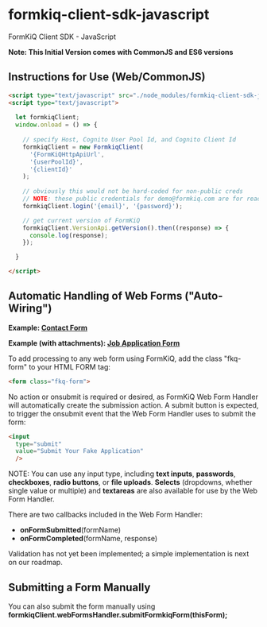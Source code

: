 # formkiq-client-sdk-javascript
FormKiQ Client SDK - JavaScript

**Note: This Initial Version comes with CommonJS and ES6 versions**

## Instructions for Use (Web/CommonJS)

```html
<script type="text/javascript" src="./node_modules/formkiq-client-sdk-javascript/dist/cjs/formkiq-client-sdk-cjs.js"></script>
<script type="text/javascript">
      
  let formkiqClient;
  window.onload = () => {
    
    // specify Host, Cognito User Pool Id, and Cognito Client Id
    formkiqClient = new FormkiqClient(
      '{FormKiQHttpApiUrl',
      '{userPoolId}',
      '{clientId}'
    );
    
    // obviously this would not be hard-coded for non-public creds
    // NOTE: these public credentials for demo@formkiq.com are for read-only access
    formkiqClient.login('{email}', '{password}');

    // get current version of FormKiQ
    formkiqClient.VersionApi.getVersion().then((response) => {
      console.log(response);
    });

  }

</script>
```

## Automatic Handling of Web Forms ("Auto-Wiring")

**Example: [Contact Form](https://github.com/formkiq/formkiq-webform-examples-contact)**

**Example (with attachments): [Job Application Form](https://github.com/formkiq/formkiq-webform-examples-jobapplication)**

To add processing to any web form using FormKiQ, add the class "fkq-form" to your HTML FORM tag:

```html
<form class="fkq-form">
```

No action or onsubmit is required or desired, as FormKiQ Web Form Handler will automatically create the submission action. A submit button is expected, to trigger the onsubmit event that the Web Form Handler uses to submit the form:

```html
<input
  type="submit"
  value="Submit Your Fake Application"
  />
```

NOTE: You can use any input type, including **text inputs**, **passwords**, **checkboxes**, **radio buttons**, or **file uploads**. **Selects** (dropdowns, whether single value or multiple) and **textareas** are also available for use by the Web Form Handler. 

There are two callbacks included in the Web Form Handler:
- **onFormSubmitted**(formName)
- **onFormCompleted**(formName, response)

Validation has not yet been implemented; a simple implementation is next on our roadmap.

## Submitting a Form Manually

You can also submit the form manually using **formkiqClient.webFormsHandler.submitFormkiqForm(thisForm);**
